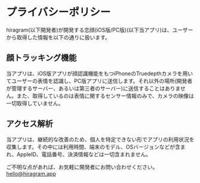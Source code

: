 # プライバシーポリシー

hiragram(以下開発者)が開発する恋顔(iOS版/PC版)(以下当アプリ)は、ユーザーから取得した情報を以下の通りに扱います。

## 顔トラッキング機能

当アプリは、iOS版アプリが顔認識機能をもつiPhoneのTruedepthカメラを用いてユーザーの表情を認識し、PC版アプリに送信します。それ以外の場所(開発者が管理するサーバー、あるいは第三者のサーバー)に送信することはありません。また、取得しているのは表情に関するセンサー情報のみで、カメラの映像は一切取得していません。

## アクセス解析

当アプリは、継続的な改善のため、個人を特定できない形でアプリの利用状況を収集します。その中には利用時間、端末のモデル、OSバージョンなどが含まれ、AppleID、電話番号、決済情報などは一切含まれません。

ご不明な点があれば、お気軽に開発者にお問い合わせください。
[hello@hiragram.app](mailto:hello@hiragram.app)

